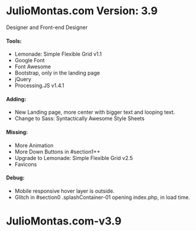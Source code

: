 # JulioMontas.com Version: 3.9
Designer and Front-end Designer

#### Tools:
- Lemonade: Simple Flexible Grid v1.1
- Google Font
- Font Awesome
- Bootstrap, only in the landing page
- jQuery
- Processing.JS v1.4.1

#### Adding:
- New Landing page, more center with bigger text and looping text.
- Change to Sass: Syntactically Awesome Style Sheets

#### Missing:
- More Animation
- More Down Buttons in #section1++
- Upgrade to Lemonade: Simple Flexible Grid v2.5
- Favicons

#### Debug:
- Mobile responsive hover layer is outside.
- Glitch in #section0 .splashContainer-01 opening index.php, in load time.
# JulioMontas.com-v3.9
